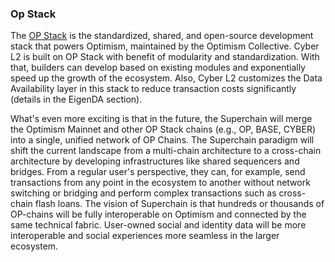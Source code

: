 ### Op Stack

The [OP Stack](http://optimism.io/) is the standardized, shared, and open-source development stack that powers Optimism, maintained by the Optimism Collective. Cyber L2 is built on OP Stack with benefit of modularity and standardization. With that, builders can develop based on existing modules and exponentially speed up the growth of the ecosystem. Also, Cyber L2 customizes the Data Availability layer in this stack to reduce transaction costs significantly (details in the EigenDA section).

What's even more exciting is that in the future, the Superchain will merge the Optimism Mainnet and other OP Stack chains (e.g., OP, BASE, CYBER) into a single, unified network of OP Chains. The Superchain paradigm will shift the current landscape from a multi-chain architecture to a cross-chain architecture by developing infrastructures like shared sequencers and bridges. From a regular user's perspective, they can, for example, send transactions from any point in the ecosystem to another without network switching or bridging and perform complex transactions such as cross-chain flash loans. The vision of Superchain is that hundreds or thousands of OP-chains will be fully interoperable on Optimism and connected by the same technical fabric. User-owned social and identity data will be more interoperable and social experiences more seamless in the larger ecosystem.